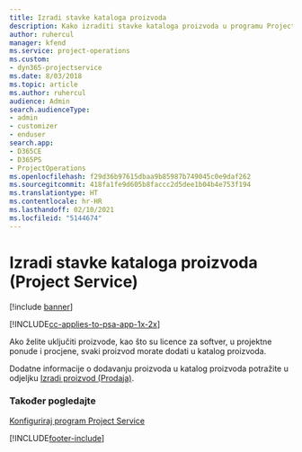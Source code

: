 ```yaml
---
title: Izradi stavke kataloga proizvoda
description: Kako izraditi stavke kataloga proizvoda u programu Project Service
author: ruhercul
manager: kfend
ms.service: project-operations
ms.custom:
- dyn365-projectservice
ms.date: 8/03/2018
ms.topic: article
ms.author: ruhercul
audience: Admin
search.audienceType:
- admin
- customizer
- enduser
search.app:
- D365CE
- D365PS
- ProjectOperations
ms.openlocfilehash: f29d36b97615dbaa9b85987b749045c0e9daf262
ms.sourcegitcommit: 418fa1fe9d605b8faccc2d5dee1b04b4e753f194
ms.translationtype: HT
ms.contentlocale: hr-HR
ms.lasthandoff: 02/10/2021
ms.locfileid: "5144674"
---
```

# <a name="create-product-catalog-items-project-service"></a>Izradi stavke kataloga proizvoda (Project Service)

[!include [banner](../includes/psa-now-project-operations.md)]

[!INCLUDE[cc-applies-to-psa-app-1x-2x](../includes/cc-applies-to-psa-app-1x-2x.md)]

Ako želite uključiti proizvode, kao što su licence za softver, u projektne ponude i procjene, svaki proizvod morate dodati u katalog proizvoda.  
  
 Dodatne informacije o dodavanju proizvoda u katalog proizvoda potražite u odjeljku [Izradi proizvod (Prodaja)](https://docs.microsoft.com/dynamics365/sales-enterprise/create-product-sales).  
  
### <a name="see-also"></a>Također pogledajte  
 [Konfiguriraj program Project Service](../psa/configure.md)


[!INCLUDE[footer-include](../includes/footer-banner.md)]